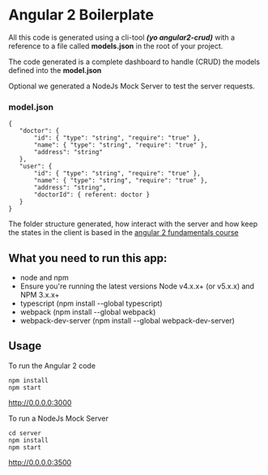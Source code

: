 # Angular 2 Boilerplate

All this code is generated using a cli-tool ***(yo angular2-crud)*** with a reference to a file called **models.json** in the root of your project.

The code generated is a complete dashboard to handle (CRUD) the models defined into the **model.json**

Optional we generated a NodeJs Mock Server to test the server requests. 

### model.json

 ```
 {
    "doctor": {
        "id": { "type": "string", "require": "true" },
        "name": { "type": "string", "require": "true" },
        "address": "string"
    },
    "user": {
        "id": { "type": "string", "require": "true" },
        "name": { "type": "string", "require": "true" },
        "address": "string",
        "doctorId": { referent: doctor }
    }
}
 ```
 
The folder structure generated, how interact with the server and how keep the states in the client is based in the [angular 2 fundamentals course](http://courses.angularclass.com/courses/angular-2-fundamentals)


## What you need to run this app:

 * node and npm
 * Ensure you're running the latest versions Node v4.x.x+ (or v5.x.x) and NPM 3.x.x+
 * typescript (npm install --global typescript)
 * webpack (npm install --global webpack)
 * webpack-dev-server (npm install --global webpack-dev-server)

## Usage

To run the Angular 2 code
```
npm install
npm start
```
http://0.0.0.0:3000

To run a NodeJs Mock Server

```
cd server
npm install
npm start
```
http://0.0.0.0:3500



